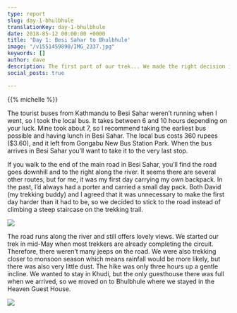 ```yaml
---
type: report
slug: day-1-bhulbhule
translationKey: day-1-bhulbhule
date: 2018-05-12 00:00:00 +0000
title: 'Day 1: Besi Sahar to Bhulbhule'
image: "/v1551459890/IMG_2337.jpg"
keywords: []
author: dave
description: The first part of our trek... We made the right decision in taking the easier path.
social_posts: true

---
```

{{% michelle %}}

The tourist buses from Kathmandu to Besi Sahar weren’t running when I went, so I took the local bus. It takes between 6 and 10 hours depending on your luck. Mine took about 7, so I recommend taking the earliest bus possible and having lunch in Besi Sahar. The local bus costs 360 rupees ($3.60), and it left from Gongabu New Bus Station Park. When the bus arrives in Besi Sahar you’ll want to take it to the very last stop.

If you walk to the end of the main road in Besi Sahar, you’ll find the road goes downhill and to the right along the river. It seems there are several other routes, but for me, it was my first day carrying my own backpack. In the past, I’d always had a porter and carried a small day pack. Both David (my trekking buddy) and I agreed that it was unnecessary to make the first day harder than it had to be, so we decided to stick to the road instead of climbing a steep staircase on the trekking trail.

![](https://res.cloudinary.com/wildernessprime/image/upload/w_800,dpr_auto/v1551459890/IMG_2337.jpg)

The road runs along the river and still offers lovely views. We started our trek in mid-May when most trekkers are already completing the circuit. Therefore, there weren’t many jeeps on the road. We were also trekking closer to monsoon season which means rainfall would be more likely, but there was also very little dust. The hike was only three hours up a gentle incline. We wanted to stay in Khudi, but the only guesthouse there was full when we arrived, so we moved on to Bhulbhule where we stayed in the Heaven Guest House.

![](https://res.cloudinary.com/wildernessprime/image/upload/w_800,dpr_auto/v1551459975/IMG_2339.jpg)
